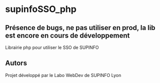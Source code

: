 <h1>supinfoSSO_php</h1>

<h2>Présence de bugs, ne pas utiliser en prod, la lib est encore en cours de développement</h2>
<p>
Librairie php pour utiliser le SSO de SUPINFO
</p>

<h2>Autors</h2>
<p>
Projet développé par le Labo WebDev de SUPINFO Lyon
</p>

